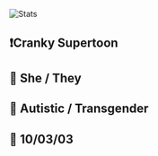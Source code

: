 ![Stats](https://github-readme-stats.vercel.app/api?username=CrankySupertoon&show_icons=true&theme=monokai)

## ❗️Cranky Supertoon

## 🔶 She / They

## 🧩 Autistic / Transgender

## 🧁 10/03/03
